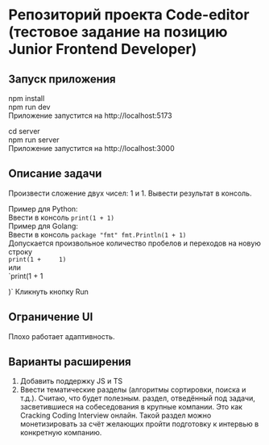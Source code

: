 # Репозиторий проекта Code-editor (тестовое задание на позицию Junior Frontend Developer)

## Запуск приложения

npm install  
npm run dev  
Приложение запустится на http://localhost:5173  

cd server  
npm run server  
Приложение запустится на http://localhost:3000  

## Описание задачи

Произвести сложение двух чисел: 1 и 1. Вывести результат в консоль. 

Пример для Python:  
Ввести в консоль `print(1 + 1)`  
Пример для Golang:  
Ввести в консоль `package "fmt" fmt.Println(1 + 1)`  
Допускается произвольное количество пробелов и переходов на новую строку  
 `print(1 +     1)`  
 или  
  `print(1 + 1
  
  )` 
Кликнуть кнопку Run

## Ограничение UI 
Плохо работает адаптивность. 

## Варианты расширения
1. Добавить поддержку JS и TS
2. Ввести тематические разделы (алгоритмы сортировки, поиска и т.д.). Считаю, что будет полезным. раздел, отведённый под задачи, засветившиеся на собеседования в крупные компании. Это как Сracking Coding Interview онлайн. Такой раздел можно монетизировать за счёт желающих пройти подготовку к интервью в конкретную компанию.
